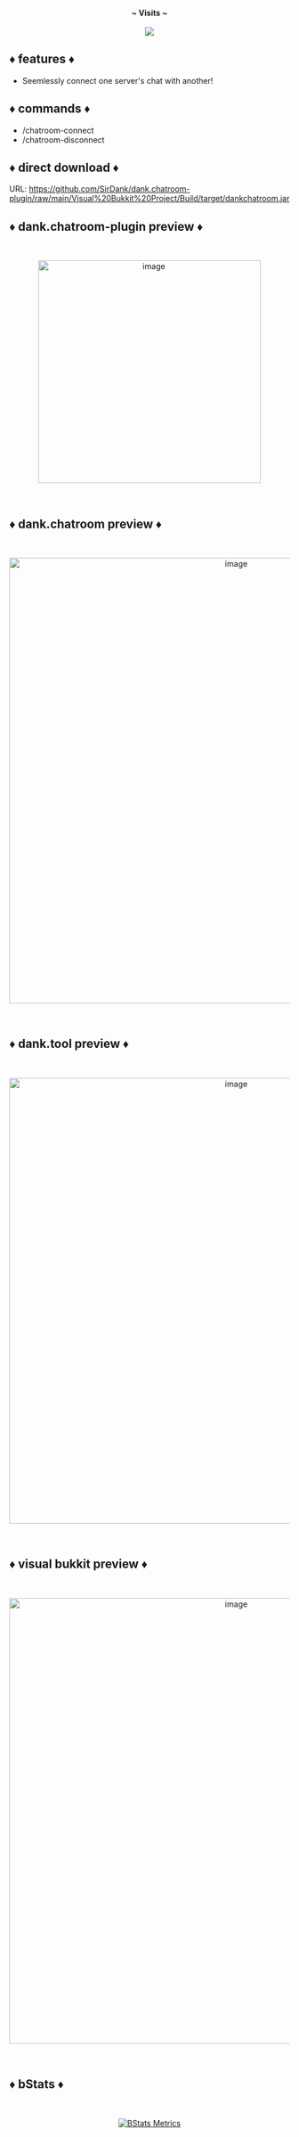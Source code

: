 <p align="center">
  <b>~ Visits ~</b><br><br>
  <img src="https://profile-counter.glitch.me/dank.chatroom-plugin/count.svg">
</p>

## ♦️ features ♦️

- Seemlessly connect one server's chat with another!

## ♦️ commands ♦️

- /chatroom-connect
- /chatroom-disconnect

## ♦️ direct download ♦️

URL: https://github.com/SirDank/dank.chatroom-plugin/raw/main/Visual%20Bukkit%20Project/Build/target/dankchatroom.jar

## ♦️ dank.chatroom-plugin preview ♦️

<br><p align="center"><img width="400" alt="image" src="https://github.com/SirDank/dank.chatroom-plugin/assets/52797753/965a9702-1485-42f2-86bf-0c476f5b05f1"></p><br>

## ♦️ dank.chatroom preview ♦️

<br><p align="center"><a href="https://github.com/SirDank/dank.tool"><img width="800" alt="image" src="https://github.com/SirDank/dank.tool/assets/52797753/4ea5389c-e6db-497e-a5cf-9578a403ebe3"></p></a><br>

## ♦️ dank.tool preview ♦️

<br><p align="center"><a href="https://github.com/SirDank/dank.tool"><img width="800" alt="image" src="https://github.com/SirDank/dank.tool/assets/52797753/ded02b28-8e3a-4a0b-aae0-1d09ba72e8e0"></p></a><br>

## ♦️ visual bukkit preview ♦️

<br><p align="center"><a href="https://github.com/OfficialDonut/VisualBukkit"><img width="800" alt="image" src="https://camo.githubusercontent.com/f124fc198b8e16d1c4e7ebf540e19491e5db60bfbae014d05c4e537e568e55c8/68747470733a2f2f692e696d6775722e636f6d2f365039685237762e706e67"></p></a><br>

## ♦️ bStats ♦️

<br><p align="center">[![BStats Metrics](https://bstats.org/signatures/bukkit/dank-chatroom.svg)](https://bstats.org/plugin/bukkit/dank-chatroom/19689)</p><br>
